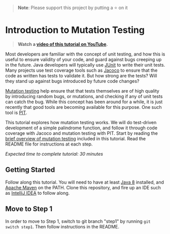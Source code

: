 > **Note**: Please support this project by putting a :star: on it

# Introduction to Mutation Testing

> **Watch a [video of this tutorial on YouTube](https://youtu.be/1ljrGdXuv_g).**

Most developers are familiar with the concept of unit testing, and how this is useful to ensure validity of your code, and guard against bugs creeping up in the future. Java developers will typically use [JUnit](https://junit.org/junit5/) to write their unit tests. Many projects use test coverage tools such as [Jacoco](https://www.eclemma.org/jacoco/) to ensure that the code as written has tests to validate it. But how strong are the tests? Will they stand up against bugs introduced by future code changes? 

[Mutation testing](https://en.wikipedia.org/wiki/Mutation_testing) help ensure that that tests themselves are of high quality by introducing random bugs, or mutations, and checking if any of unit tests can catch the bug. While this concept has been around for a while, it is just recently that good tools are becoming available for this purpose. One such tool is [PIT](https://pitest.org/).

This tutorial explores how mutation testing works. We will do test-driven development of a simple palindrome function, and follow it through code coverage with Jacoco and mutation testing with PIT. Start by reading the [brief overview of mutation testing](mutation-testing.md) included in this tutorial. Read the README file for instructions at each step.

*Expected time to complete tutorial: 30 minutes*


## Getting Started

Follow along this tutorial. You will need to have at least [Java 8](https://www.oracle.com/java/technologies/javase/javase-jdk8-downloads.html) installed, and [Apache Maven](http://maven.apache.org/) on the PATH. Clone this repository, and fire up an IDE such as [IntelliJ IDEA](https://www.jetbrains.com/idea/) to follow along.

## Move to Step 1

In order to move to Step 1, switch to git branch "step1" by running `git switch step1`. Then follow instructions in the README.
